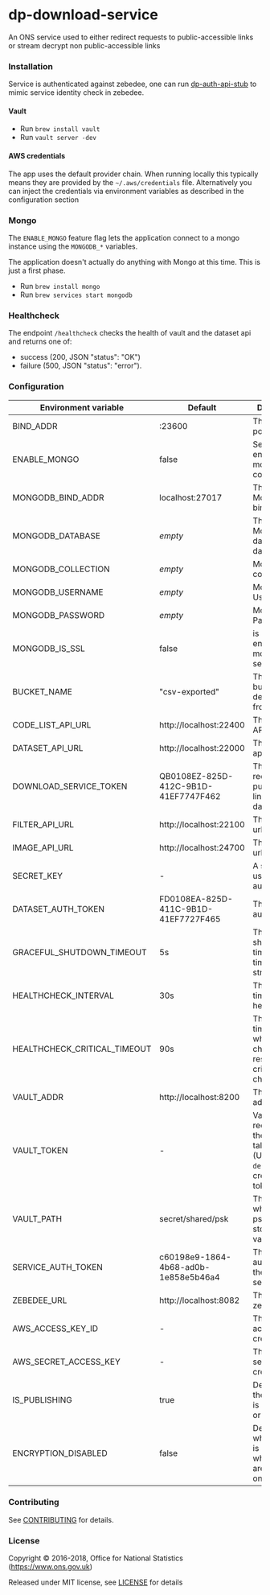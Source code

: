 # dp-download-service

An ONS service used to either redirect requests to public-accessible links or stream decrypt non public-accessible links

### Installation

Service is authenticated against zebedee, one can run [dp-auth-api-stub](https://github.com/ONSdigital/dp-auth-api-stub) to mimic service identity check in zebedee.

#### Vault

- Run `brew install vault`
- Run `vault server -dev`

#### AWS credentials

The app uses the default provider chain. When running locally this typically means they are provided by the `~/.aws/credentials` file.  Alternatively you can inject the credentials via environment variables as described in the configuration section

### Mongo

The `ENABLE_MONGO` feature flag lets the application connect to a mongo instance using the `MONGODB_*` variables.

The application doesn't actually do anything with Mongo at this time.
This is just a first phase.

* Run `brew install mongo`
* Run `brew services start mongodb`

### Healthcheck

The endpoint `/healthcheck` checks the health of vault and the dataset api and returns one of:

- success (200, JSON "status": "OK")
- failure (500, JSON "status": "error").

### Configuration

| Environment variable         | Default                                     | Description
| ---------------------------- | --------------------------------------------| -----------
| BIND_ADDR                    | :23600                                      | The host and port to bind to
| ENABLE_MONGO                 | false                                       | Set to true to enable mongo connections
| MONGODB_BIND_ADDR            | localhost:27017                             | The MongoDB bind address
| MONGODB_DATABASE             | _empty_                                     | The MongoDB dataset database
| MONGODB_COLLECTION           | _empty_                                     | MongoDB collection
| MONGODB_USERNAME             | _empty_                                     | MongoDB Username
| MONGODB_PASSWORD             | _empty_                                     | MongoDB Password
| MONGODB_IS_SSL               | false                                       | is SSL enabled for mongo server?
| BUCKET_NAME                  | "csv-exported"                              | The s3 bucket to decrypt files from
| CODE_LIST_API_URL            | http://localhost:22400                      | The CodeList API url
| DATASET_API_URL              | http://localhost:22000                      | The dataset api url
| DOWNLOAD_SERVICE_TOKEN       | QB0108EZ-825D-412C-9B1D-41EF7747F462        | The token to request public/private links from dataset api
| FILTER_API_URL               | http://localhost:22100                      | The filter api url
| IMAGE_API_URL                | http://localhost:24700                      | The image api url
| SECRET_KEY                   | -                                           | A secret key used authentication
| DATASET_AUTH_TOKEN           | FD0108EA-825D-411C-9B1D-41EF7727F465        | The dataset auth token
| GRACEFUL_SHUTDOWN_TIMEOUT    | 5s                                          | The graceful shutdown timeout in time duration string format
| HEALTHCHECK_INTERVAL         | 30s                                         | The period of time between health checks
| HEALTHCHECK_CRITICAL_TIMEOUT | 90s                                         | The period of time after which failing checks will result in critical global check status
| VAULT_ADDR                   | http://localhost:8200                       | The vault address
| VAULT_TOKEN                  | -                                           | Vault token required for the client to talk to vault. (Use `make debug` to create a vault token)
| VAULT_PATH                   | secret/shared/psk                           | The path where the psks will be stored in for vault
| SERVICE_AUTH_TOKEN           | c60198e9-1864-4b68-ad0b-1e858e5b46a4        | The service auth token for the download service
| ZEBEDEE_URL                  | http://localhost:8082                       | The URL for zebedee
| AWS_ACCESS_KEY_ID            | -                                           | The AWS access key credential
| AWS_SECRET_ACCESS_KEY        | -                                           | The AWS secret key credential
| IS_PUBLISHING                | true                                        | Determines if the instance is publishing or not
| ENCRYPTION_DISABLED          | false                                       | Determines whether vault is used and whether files are encrypted on S3

### Contributing

See [CONTRIBUTING](CONTRIBUTING.md) for details.

### License

Copyright © 2016-2018, Office for National Statistics (https://www.ons.gov.uk)

Released under MIT license, see [LICENSE](LICENSE.md) for details